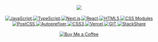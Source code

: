 <div align="center">
  <picture>
    <source 
      srcset="https://github-readme-stats-guylepage3.vercel.app/api?username=guylepage3&show_icons=false&bg_color=000000&title_color=ffffff&icon_color=ffffff&text_color=ffffff&hide_border=false&border_color=31363c&count_private=true&include_all_commits=true&hide=contribs&custom_title=GitHub%20Stats&ring_color=ffffff&card_width=290"
      media="(prefers-color-scheme: dark)"
    />
    <source
      srcset="https://github-readme-stats-guylepage3.vercel.app/api?username=guylepage3&show_icons=false&bg_color=ffffff00&title_color=25292e&icon_color=25292e&text_color=25292e&hide_border=false&border_color=d1d7dd&count_private=true&include_all_commits=true&hide=contribs&custom_title=GitHub%20Stats&ring_color=000000&card_width=290"
      media="(prefers-color-scheme: light), (prefers-color-scheme: no-preference)"
    />
    <img src="https://github-readme-stats.vercel.app/api?username=guylepage3&show_icons=false" />
  </picture>
</div>

<div align="center" style="display: inline_block"><br>
  <a href="https://developer.mozilla.org/en-US/docs/Learn/Getting_started_with_the_web/JavaScript_basics" target="_blank">
    <img align="center" alt="JavaScript" src="https://img.shields.io/badge/JavaScript-000000?style=for-the-badge&logo=javascript&logoColor=white">
  </a>
  <a href="https://www.typescriptlang.org/" target="_blank">
    <img align="center" alt="TypeScript" src="https://img.shields.io/badge/TypeScript-000000?style=for-the-badge&logo=typescript&logoColor=white">
  </a>
  <a href="https://nextjs.org/" target="_blank">
    <img align="center" alt="Next.js" src="https://img.shields.io/badge/NextJS-000000?style=for-the-badge&logo=next.js&logoColor=white">
  </a>
  <a href="https://react.dev/" target="_blank">
    <img align="center" alt="React" src="https://img.shields.io/badge/React-000000?style=for-the-badge&logo=react&logoColor=white">
  </a>
  <a href="https://developer.mozilla.org/en-US/docs/Glossary/HTML5" target="_blank">
    <img align="center" alt="HTML5" src="https://img.shields.io/badge/HTML5-000000?style=for-the-badge&logo=html5&logoColor=white">
  </a>
  <a href="https://github.com/css-modules/css-modules" target="_blank">
    <img align="center" alt="CSS Modules" src="https://img.shields.io/badge/CSS%20Modules-000000?style=for-the-badge&logo=cssmodules&logoColor=white">
  </a>
  <a href="https://postcss.org/" target="_blank">
    <img align="center" alt="PostCSS" src="https://img.shields.io/badge/PostCSS-000000?style=for-the-badge&logo=postcss&logoColor=white">
  </a>
  <a href="https://github.com/postcss/autoprefixer" target="_blank">
    <img align="center" alt="Autoprefixer" src="https://img.shields.io/badge/Autoprefixer-000000?style=for-the-badge&logo=autoprefixer&logoColor=white">
  </a>
  <a href="https://developer.mozilla.org/en-US/docs/Web/CSS" target="_blank">
    <img align="center" alt="CSS3" src="https://img.shields.io/badge/CSS3-000000?style=for-the-badge&logo=css3&logoColor=white">
  </a>
  <a href="https://vercel.com/" target="_blank">
    <img align="center" alt="Vercel" src="https://img.shields.io/badge/Vercel-000000?style=for-the-badge&logo=vercel&logoColor=white">
  </a>
  <a href="https://git-scm.com/" target="_blank">
    <img align="center" alt="GIT" src="https://img.shields.io/badge/GIT-000000?style=for-the-badge&logo=git&logoColor=white">
  </a>
  <a href="https://stackshare.io/guylepage33/guylepage-com" target="_blank">
    <img align="center" alt="StackShare" src="https://img.shields.io/badge/StackShare-000000?style=for-the-badge&logo=stackshare&logoColor=white">
  </a>
</div>
<br/>
<div align="center">
    
  <a href="https://www.buymeacoffee.com/guylepage3" target="_blank">
    <img align="center" alt="Buy Me a Coffee" src="https://img.shields.io/badge/Buy%20Me%20a%20Coffee-1f6feb?style=for-the-badge&logoColor=black">
  </a>
</div>
